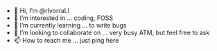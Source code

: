 - 👋 Hi, I’m @rIvorraLl
- 👀 I’m interested in ... coding, FOSS
- 🌱 I’m currently learning ... to write bugs
- 💞️ I’m looking to collaborate on ... very busy ATM, but feel free to ask
- 📫 How to reach me ... just ping here
